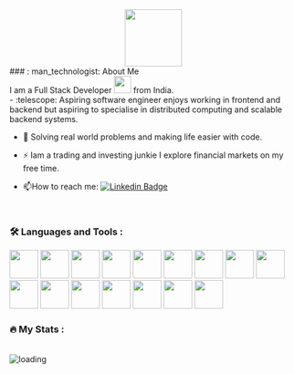 <div id="header" align="center">
  <img src="https://media.giphy.com/media/M9gbBd9nbDrOTu1Mqx/giphy.gif" width="100"/>
</div>
### : man_technologist: About Me 
<br>
I am a Full Stack Developer <img src="https://media.giphy.com/media/WUlplcMpOCEmTGBtBW/giphy.gif" width="30"> from India.<br>
- :telescope: Aspiring software engineer enjoys working in frontend and backend but aspiring to specialise in distributed computing and scalable backend systems.

- :seedling: Solving real world problems and making life easier with code.

- :zap: Iam a trading and investing junkie I explore financial markets on my free time.

- :mailbox:How to reach me: [![Linkedin Badge](https://img.shields.io/badge/-kakbar-blue?style=flat&logo=Linkedin&logoColor=white)](https://in.linkedin.com/in/muhammed-sirajudeen-10a679217)

<br>

### :hammer_and_wrench: Languages and Tools :
<div>
  <img src="https://w7.pngwing.com/pngs/140/948/png-transparent-blue-and-yellow-logo-python-logo-programmer-fierce-python-s-cdr-angle-text-thumbnail.png" height="50px" width="50px">

 <img src="https://w7.pngwing.com/pngs/640/199/png-transparent-javascript-logo-html-javascript-logo-angle-text-rectangle-thumbnail.png" height="50px" width="50px"> 
<img src="https://encrypted-tbn0.gstatic.com/images?q=tbn:ANd9GcQiNf73WeAKNRHECRi3JWPhZHrzKC6b5XqqSg&usqp=CAU" height="50px" width="50px">
    <img src="https://w7.pngwing.com/pngs/452/495/png-transparent-react-javascript-angularjs-ionic-github-text-logo-symmetry-thumbnail.png" height="50px" width="50px">
  <img src="https://w7.pngwing.com/pngs/862/624/png-transparent-aws-vector-brand-logos-icon-thumbnail.png" height="50px" width="50px">
  <img src="https://w1.pngwing.com/pngs/885/534/png-transparent-green-grass-nodejs-javascript-react-mean-angularjs-logo-symbol-thumbnail.png" height="50px" width="50px">
  <img src="https://w1.pngwing.com/pngs/518/449/png-transparent-react-logo-webpack-babel-javascript-npm-github-nodejs-front-and-back-ends-thumbnail.png" height="50px" width="50px">
  <img src="https://w7.pngwing.com/pngs/890/101/png-transparent-rabbitmq-advanced-message-queuing-protocol-message-queue-computer-network-others-miscellaneous-computer-network-angle-thumbnail.png" height="50px" width="50px">
  <img src="https://w7.pngwing.com/pngs/633/102/png-transparent-kafka-hd-logo-thumbnail.png" height="50px" width="50px">
  <img src="https://w7.pngwing.com/pngs/326/224/png-transparent-redis-memcached-database-caching-key-value-database-others-miscellaneous-angle-logo-thumbnail.png" height="50px" width="50px">
  <img src="https://w7.pngwing.com/pngs/216/509/png-transparent-mongodb-node-js-npm-open-source-model-angularjs-leaf-leaf-logo-grass-thumbnail.png" height="50px" width="50px">
  <img src="https://w7.pngwing.com/pngs/614/744/png-transparent-mysql-database-mariadb-dolphin-marine-mammal-animals-text-thumbnail.png" height="50px" width="50px">
  <img src="https://w1.pngwing.com/pngs/758/901/png-transparent-google-logo-apache-hadoop-big-data-mapr-hadoop-distributed-filesystem-java-hortonworks-distributed-computing-thumbnail.png" height="50px" width="50px">
  <img src="https://w7.pngwing.com/pngs/256/416/png-transparent-docker-github-node-js-mongodb-computer-software-github-blue-marine-mammal-logo-thumbnail.png" height="50px" width="50px">
  <img src="https://w7.pngwing.com/pngs/190/922/png-transparent-kubernetes-docker-devops-lxc-mongodb-github-blue-logo-symmetry-thumbnail.png" height="50px" width="50px">
  <img src="https://w7.pngwing.com/pngs/359/1024/png-transparent-firebase-cloud-messaging-computer-icons-google-cloud-messaging-android-angle-triangle-computer-programming-thumbnail.png" height="50px" width="50px"
</div>

### :fire: My Stats :
<br>
<img src="http://github-readme-streak-stats.herokuapp.com?user=muhammedsirajudeen&theme=dark&background=000000)](https://git.io/streak-stats)" alt="loading">

 
